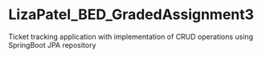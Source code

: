 # LizaPatel_BED_GradedAssignment3
Ticket tracking application with implementation of CRUD operations using SpringBoot JPA repository
